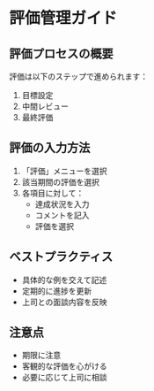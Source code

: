# 評価管理ガイド

## 評価プロセスの概要
評価は以下のステップで進められます：

1. 目標設定
2. 中間レビュー
3. 最終評価

## 評価の入力方法
1. 「評価」メニューを選択
2. 該当期間の評価を選択
3. 各項目に対して：
   - 達成状況を入力
   - コメントを記入
   - 評価を選択

## ベストプラクティス
- 具体的な例を交えて記述
- 定期的に進捗を更新
- 上司との面談内容を反映

## 注意点
- 期限に注意
- 客観的な評価を心がける
- 必要に応じて上司に相談